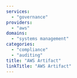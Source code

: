 ```yaml
---
services:
  - "governance"
providers:
  - "aws"
domains:
  - "systems management"
categories:
  - "compliance"
  - "auditing"
title: "AWS Artifact"
linkTitle: "AWS Artifact"
---
```

